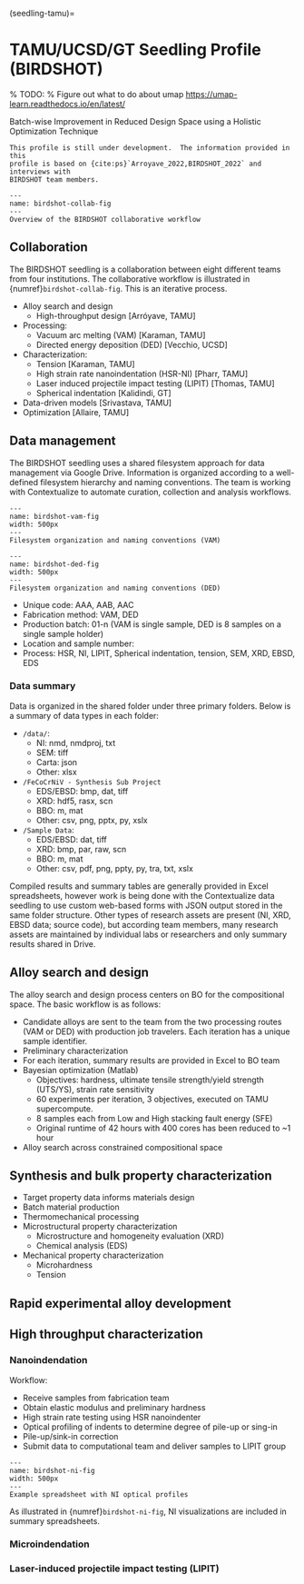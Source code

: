 (seedling-tamu)=
# TAMU/UCSD/GT Seedling Profile (BIRDSHOT)

% TODO: 
% Figure out what to do about umap https://umap-learn.readthedocs.io/en/latest/

Batch-wise Improvement in Reduced Design Space using a Holistic Optimization Technique

```{note}
This profile is still under development.  The information provided in this
profile is based on {cite:ps}`Arroyave_2022,BIRDSHOT_2022` and interviews with
BIRDSHOT team members.
```


```{figure} images/birdshot-overview.png
---
name: birdshot-collab-fig
---
Overview of the BIRDSHOT collaborative workflow
```

## Collaboration
The BIRDSHOT seedling is a collaboration between eight different teams from
four institutions. The collaborative workflow is illustrated in
{numref}`birdshot-collab-fig`. This is an iterative process.

* Alloy search and design 
  * High-throughput design [Arróyave, TAMU]
* Processing:
  * Vacuum arc melting (VAM) [Karaman, TAMU]
  * Directed energy deposition (DED) [Vecchio, UCSD]
* Characterization:
  * Tension [Karaman, TAMU]
  * High strain rate nanoindentation (HSR-NI) [Pharr, TAMU]
  * Laser induced projectile impact testing (LIPIT) [Thomas, TAMU]
  * Spherical indentation [Kalidindi, GT]
* Data-driven models [Srivastava, TAMU]
* Optimization [Allaire, TAMU]

## Data management

The BIRDSHOT seedling uses a shared filesystem approach for data management via
Google Drive. Information is organized according to a well-defined filesystem
hierarchy and naming conventions. The team is working with Contextualize to
automate curation, collection and analysis workflows.

```{figure} images/vam-folder-structure.png
---
name: birdshot-vam-fig
width: 500px
---
Filesystem organization and naming conventions (VAM)
```

```{figure} images/ded-folder-structure.png
---
name: birdshot-ded-fig
width: 500px
---
Filesystem organization and naming conventions (DED)
```

* Unique code: AAA, AAB, AAC
* Fabrication method: VAM, DED
* Production batch: <unique code>01-n (VAM is single sample, DED is 8 samples on
  a single sample holder)
* Location and sample number:
* Process: HSR, NI, LIPIT, Spherical indentation, tension, SEM, XRD, EBSD, EDS

### Data summary

Data is organized in the shared folder under three primary folders. Below is a
summary of data types in each folder:
* `/data/`:
  * NI: nmd, nmdproj, txt
  * SEM: tiff
  * Carta: json
  * Other: xlsx
* `/FeCoCrNiV - Synthesis Sub Project`
  * EDS/EBSD: bmp, dat, tiff
  * XRD: hdf5, rasx, scn
  * BBO: m, mat
  * Other: csv, png, pptx, py, xslx
* `/Sample Data`:
  * EDS/EBSD: dat, tiff
  * XRD: bmp, par, raw, scn
  * BBO: m, mat
  * Other: csv, pdf, png, ppty, py, tra, txt, xslx

Compiled results and summary tables are generally provided in Excel
spreadsheets, however work is being done with the Contextualize data seedling to
use custom web-based forms with JSON output stored in the same folder
structure. Other types of research assets are present (NI, XRD, EBSD data;
source code), but according team members, many research assets are maintained by
individual labs or researchers and only summary results shared in Drive.

## Alloy search and design

The alloy search and design process centers on BO for the compositional space.
The basic workflow is as follows:

* Candidate alloys are sent to the team from the two processing routes (VAM or
  DED) with production job travelers. Each iteration has a unique sample
  identifier.
* Preliminary characterization
* For each iteration, summary results are provided in Excel to BO team
* Bayesian optimization (Matlab)
  * Objectives: hardness, ultimate tensile strength/yield strength (UTS/YS), strain rate sensitivity
  * 60 experiments per iteration, 3 objectives, executed on TAMU supercompute.
  * 8 samples each from Low and High stacking fault energy (SFE)
  * Original runtime of 42 hours with 400 cores has been reduced to ~1 hour
* Alloy search across constrained compositional space


## Synthesis and bulk property characterization

* Target property data informs materials design
* Batch material production
* Thermomechanical processing
* Microstructural property characterization 
  * Microstructure and homogeneity evaluation (XRD)
  * Chemical analysis (EDS)
* Mechanical property characterization
  * Microhardness
  * Tension

## Rapid experimental alloy development

## High throughput characterization

### Nanoindendation

Workflow:
* Receive samples from fabrication team
* Obtain elastic modulus and preliminary hardness
* High strain rate testing using HSR nanoindenter
* Optical profiling of indents to determine degree of pile-up or sing-in
* Pile-up/sink-in correction
* Submit data to computational team and deliver samples to LIPIT group

```{figure} images/birdshot-ni-example.png
---
name: birdshot-ni-fig
width: 500px
---
Example spreadsheet with NI optical profiles
```
As illustrated in {numref}`birdshot-ni-fig`, NI visualizations are included in
summary spreadsheets.

### Microindendation

### Laser-induced projectile impact testing (LIPIT)
